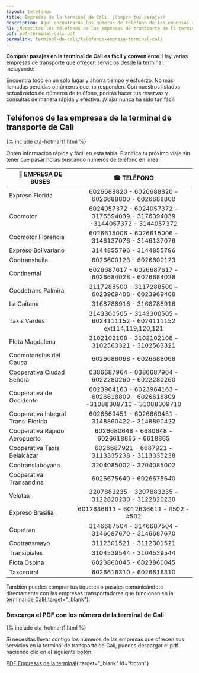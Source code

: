 ```yaml
---
layout: telefonos
title: Empresas de la terminal de Cali. ¡Compra tus pasajes!
description: Aquí encontrarás los números de teléfono de las empresas de la Terminal de Transporte de Cali. Obtén información rápida y fácil en nuestra página.
h1: ¿Necesitas los télefonos de las empresas de transporte de la terminal de Cali?
pdf: pdf-terminal-cali.pdf
permalink: terminal-de-cali/telefonos-empresa-terminal-cali
---
```

**Comprar pasajes en la terminal de Cali es fácil y conveniente**. Hay varias empresas de transporte que ofrecen servicios desde la terminal, incluyendo:

Encuentra todo en un solo lugar y ahorra tiempo y esfuerzo. No más llamadas perdidas o números que no responden. Con nuestros listados actualizados de números de teléfono, podrás hacer tus reservas y consultas de manera rápida y efectiva. ¡Viajar nunca ha sido tan fácil!

## Teléfonos de las empresas de la terminal de transporte de Cali

{% include cta-hotmart1.html %}

Obtén información rápida y fácil en esta tabla. Planifica tu próximo viaje sin tener que pasar horas buscando números de teléfono en línea.

| 🚌 EMPRESA DE BUSES | ☎ TELÉFONO |
| --- | :---: |
| Expreso Florida | 6026688820 - 6026688820 - 6026688800 - 6026688800 |
| Coomotor | 6024057372 - 6024057372 - 3176394039 - 3176394039 -3144057372 - 3144057372 |
| Coomotor Florencia | 6026615006 - 6026615006 - 3146137076 - 3146137076 |
| Expreso Bolivariano | 3144855796 - 3144855796 |
| Cootranshuila | 6026600123 - 6026600123 |
| Continental | 6026687617 - 6026687617 - 6026684028 - 6026684028 |
| Coodetrans Palmira | 3117288500 - 3117288500 - 6023969408 - 6023969408 |
| La Gaitana | 3168788916 - 3168788916 |
| Taxis Verdes | 3143300505 - 3143300505 - 6024111152 - 6024111152 ext114,119,120,121 |
| Flota Magdalena | 3102102108 - 3102102108 - 3102563321 - 3102563321 |
| Coomotoristas del Cauca | 6026688068 - 6026688068 |
| Cooperativa Ciudad Señora | 0386687964 - 0386687964 - 6022280260 - 6022280260 |
| Cooperativa de Occidente | 6023964163 - 6023964163 - 6026618809 - 6026618809 -31088309710 - 31088309710 |
| Cooperativa Integral Trans. Florida | 6026669451 - 6026669451 - 3148890422 - 3148890422 |
| Cooperativa Rápido Aeropuerto | 6026680648 - 6680648 - 6026618865 - 6618865 |
| Cooperativa Taxis Belalcázar | 6026687921 - 6687921 - 3113335238 - 3113335238 |
| Cootranslaboyana | 3204085002 - 3204085002 |
| Cooperativa Transandina | 6026675640 - 6026675640 |
| Velotax | 3207883235 - 3207883235 - 3122820230 - 3122820230 |
| Expreso Brasilia | 6012636611 - 6012636611 - #502 - #502 |
| Copetran | 3146687504 - 3146687504 - 3146687670 - 3146687670 |
| Cootransmayo | 3112301521 - 3112301521 |
| Transipiales | 3104539544 - 3104539544 |
| Flota Ospina | 6023860045 - 6023860045 |
| Taxcentral | 6026616310 - 6026616310 |

También puedes comprar tus tiquetes o pasajes comunicándote directamente con las empresas transportadores que funcionan en la [terminal de Cali]({{'terminal-de-cali'|relative_url}} "Terminal de Cali"){:target="_blank"}.

### Descarga el PDF con los número de la terminal de Cali

{% include cta-hotmart1.html %}

Si necesitas llevar contigo los números de las empresas que ofrecen sus servicios en la terminal de transporte de Cali, puedes descargar el pdf haciendo clic en el siguiente botón:

[PDF Empresas de la terminal]({{'assets/pdf-terminal-cali.pdf'|relative_url}}){:target="_blank" id="boton"}
